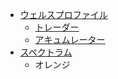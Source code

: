 * [ウェルスプロファイル](https://jwda.org/)
    - [トレーダー](https://jwda.org/whatiswd/8profile/#trader)
    - [アキュムレーター](https://jwda.org/whatiswd/8profile/#accumulator)
* [スペクトラム](https://jwda.org/ws/)
    - オレンジ
